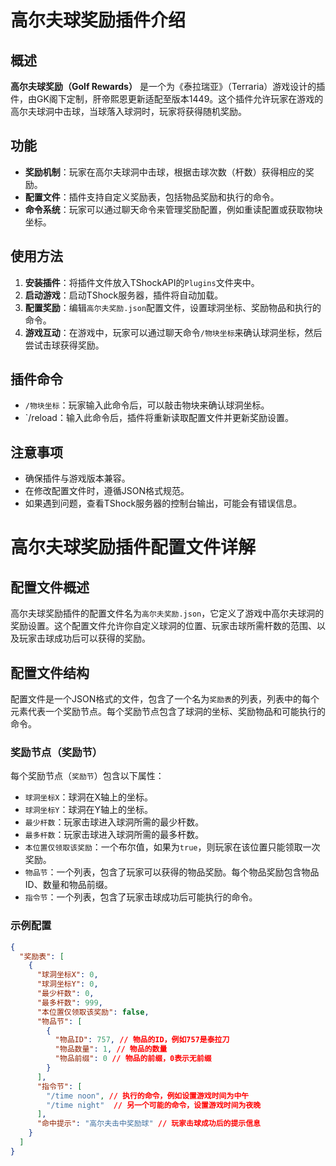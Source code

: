  # 高尔夫球奖励插件介绍

## 概述

**高尔夫球奖励（Golf Rewards）** 是一个为《泰拉瑞亚》（Terraria）游戏设计的插件，由GK阁下定制，肝帝熙恩更新适配至版本1449。这个插件允许玩家在游戏的高尔夫球洞中击球，当球落入球洞时，玩家将获得随机奖励。

## 功能

- **奖励机制**：玩家在高尔夫球洞中击球，根据击球次数（杆数）获得相应的奖励。
- **配置文件**：插件支持自定义奖励表，包括物品奖励和执行的命令。
- **命令系统**：玩家可以通过聊天命令来管理奖励配置，例如重读配置或获取物块坐标。

## 使用方法

1. **安装插件**：将插件文件放入TShockAPI的`Plugins`文件夹中。
2. **启动游戏**：启动TShock服务器，插件将自动加载。
3. **配置奖励**：编辑`高尔夫奖励.json`配置文件，设置球洞坐标、奖励物品和执行的命令。
4. **游戏互动**：在游戏中，玩家可以通过聊天命令`/物块坐标`来确认球洞坐标，然后尝试击球获得奖励。

## 插件命令

- `/物块坐标`：玩家输入此命令后，可以敲击物块来确认球洞坐标。
- `/reload：输入此命令后，插件将重新读取配置文件并更新奖励设置。

## 注意事项

- 确保插件与游戏版本兼容。
- 在修改配置文件时，遵循JSON格式规范。
- 如果遇到问题，查看TShock服务器的控制台输出，可能会有错误信息。

 # 高尔夫球奖励插件配置文件详解

## 配置文件概述

高尔夫球奖励插件的配置文件名为`高尔夫奖励.json`，它定义了游戏中高尔夫球洞的奖励设置。这个配置文件允许你自定义球洞的位置、玩家击球所需杆数的范围、以及玩家击球成功后可以获得的奖励。

## 配置文件结构

配置文件是一个JSON格式的文件，包含了一个名为`奖励表`的列表，列表中的每个元素代表一个奖励节点。每个奖励节点包含了球洞的坐标、奖励物品和可能执行的命令。

### 奖励节点（奖励节）

每个奖励节点（`奖励节`）包含以下属性：

- `球洞坐标X`：球洞在X轴上的坐标。
- `球洞坐标Y`：球洞在Y轴上的坐标。
- `最少杆数`：玩家击球进入球洞所需的最少杆数。
- `最多杆数`：玩家击球进入球洞所需的最多杆数。
- `本位置仅领取该奖励`：一个布尔值，如果为`true`，则玩家在该位置只能领取一次奖励。
- `物品节`：一个列表，包含了玩家可以获得的物品奖励。每个物品奖励包含物品ID、数量和物品前缀。
- `指令节`：一个列表，包含了玩家击球成功后可能执行的命令。

### 示例配置

```json
{
  "奖励表": [
    {
      "球洞坐标X": 0,
      "球洞坐标Y": 0,
      "最少杆数": 0,
      "最多杆数": 999,
      "本位置仅领取该奖励": false,
      "物品节": [
        {
          "物品ID": 757, // 物品的ID，例如757是泰拉刀
          "物品数量": 1, // 物品的数量
          "物品前缀": 0 // 物品的前缀，0表示无前缀
        }
      ],
      "指令节": [
        "/time noon", // 执行的命令，例如设置游戏时间为中午
        "/time night"  // 另一个可能的命令，设置游戏时间为夜晚
      ],
      "命中提示": "高尔夫击中奖励球" // 玩家击球成功后的提示信息
    }
  ]
}
```
